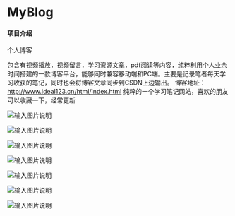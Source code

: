 # MyBlog

#### 项目介绍
个人博客

包含有视频播放，视频留言，学习资源文章，pdf阅读等内容，纯粹利用个人业余时间搭建的一款博客平台，能够同时兼容移动端和PC端。主要是记录笔者每天学习收获的笔记，同时也会将博客文章同步到CSDN上边输出。
博客地址：http://www.ideal123.cn/html/index.html 纯粹的一个学习笔记网站，喜欢的朋友可以收藏一下，经常更新

![输入图片说明](https://images.gitee.com/uploads/images/2019/0129/101302_8a955055_1777749.jpeg "2019-01-29_100558.jpg")

![输入图片说明](https://images.gitee.com/uploads/images/2019/0129/101321_35eb2e7e_1777749.png "1172db2aa641589eb894efa07a61abf.png")

![输入图片说明](https://images.gitee.com/uploads/images/2019/0129/101341_c941e111_1777749.jpeg "2019-01-29_100706.jpg")

![输入图片说明](https://images.gitee.com/uploads/images/2019/0129/101352_2be193ec_1777749.png "6c6be4a9b58d6311998a75762e38c7d.png")


![输入图片说明](https://images.gitee.com/uploads/images/2019/0129/101407_4f21610b_1777749.png "7ed61e9e6118ef4f5cda53e62cfdce8.png")

![输入图片说明](https://images.gitee.com/uploads/images/2019/0129/101423_9cc98f45_1777749.png "1ffb0a29fc90b0c16ddafff644d0211.png")

![输入图片说明](https://images.gitee.com/uploads/images/2019/0129/101531_a86c815d_1777749.png "da091d550f45a138e70970cefc54da1.png")